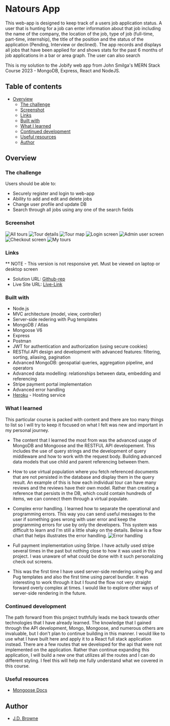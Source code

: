 # Natours App

This web-app is designed to keep track of a users job application status. A user that is hunting for a job can enter information about that job including the name of the company, the location of the job, type of job (full-time, part-time, internship), the title of the position and the status of the application (Pending, Interview or declined). The app records and displays all jobs that have been applied for and shows stats for the past 6 months of job applications in a bar or area graph. The user can also search

This is my solution to the Jobify web app from John Smilga's MERN Stack Course 2023 - MongoDB, Express, React and NodeJS.

## Table of contents

- [Overview](#overview)
  - [The challenge](#the-challenge)
  - [Screenshot](#screenshot)
  - [Links](#links)
  - [Built with](#built-with)
  - [What I learned](#what-i-learned)
  - [Continued development](#continued-development)
  - [Useful resources](#useful-resources)
  - [Author](#author)

## Overview

### The challenge

Users should be able to:

- Securely register and login to web-app
- Ability to add and edit and delete jobs
- Change user profile and update DB
- Search through all jobs using any one of the search fields

### Screenshot

![All tours](public/assets/all_tours.png)
![Tour details](public/assets/tour_details.png)
![Tour map](public/assets/tour_map.png)
![Login screen](public/assets/login.png)
![Admin user screen](public/assets/admin_user.png)
![Checkout screen](public/assets/checkout.png)
![My tours](public/assets/my-tours.png)

### Links

\*\* NOTE - This version is not responsive yet. Must be viewed on laptop or desktop screen

- Solution URL: [Github-rep](https://github.com/PeshwariNaan/node-design-project.git)
- Live Site URL: [Live-Link](https://jds-nature-tours.herokuapp.com/)

### Built with

- Node.js
- MVC architecture (model, view, controller)
- Server-side redering with Pug templates
- MongoDB / Atlas
- Mongoose V6
- Express
- Postman
- JWT for authentication and authorization (using secure cookies)
- RESTful API design and development with advanced features: filtering, sorting, aliasing, pagination
- Advanced MongoDB: geospatial queries, aggregation pipeline, and operators
- Advanced data modelling: relationships between data, embedding and referencing
- Stripe payment portal implementation
- Advanced error handling
- [Heroku](https://www.heroku.com/) - Hosting service

### What I learned

This particular course is packed with content and there are too many things to list so I will try to keep it focused on what I felt was new and important in my personal journey.

- The content that I learned the most from was the advanced usage of MongoDB and Mongoose and the RESTFUL API developement. This includes the use of query strings and the development of query middleware and how to work with the request body. Building advanced data models that use child and parent referencing between them.

- How to use virtual population where you fetch referenced documents that are not persisted in the database and display them in the query result. An example of this is how each individual tour can have many reviews and the reviews have their own model. Rather than creating a reference that persists in the DB, which could contain hundreds of items, we can connect them through a virtual populate.

- Complex error handling. I learned how to separate the operational and programming errors. This way you can send useful messages to the user if something goes wrong with user error and keep the programming errors for use by only the developers. This system was difficult to learn and I'm still a little shaky on the details. Below is a flow chart that helps illustrates the error handling.
  ![Error handling](public/assets/Node-backend-architecture.jpg)

- Full payment implementation using Stripe. I have actully used stripe several times in the past but nothing close to how it was used in this project. I was unaware of what could be done with it such personalizing check out screens.

- This was the first time I have used server-side rendering using Pug and Pug templates and also the first time using parcel bundler. It was interesting to work through it but I found the flow not very straight forward overly complex at times. I would like to explore other ways of server-side rendering in the future.

### Continued development

The path forward from this project truthfully leads me back towards other technologies that I have already learned. The knowledge that I gained through the API development, Mongo, Mongoose, and numerous others are invaluable, but I don't plan to continue building in this manner. I would like to use what I have built here and apply it to a React full stack application instead. There are a few routes that we developed for the api that were not implemented on the application. Rather than continue expanding this application, I will build a new one that utilizes all the routes and I can do different styling. I feel this will help me fully understand what we covered in this course.

### Useful resources

- [Mongoose Docs](https://mongoosejs.com/docs/)

## Author

- [J.D. Browne](https://github.com/PeshwariNaan)
